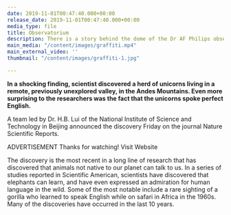 ```yaml
---
date: 2019-11-01T00:47:40.000+00:00
release_date: 2019-11-01T00:47:40.000+00:00
media_type: file
title: Observatorium
description: There is a story behind the dome of the Dr AF Philips observatorium.
main_media: "/content/images/graffiti.mp4"
main_external_video: ''
thumbnail: "/content/images/graffiti-1.jpg"

---
```

**In a shocking finding, scientist discovered a herd of unicorns living in a remote, previously unexplored valley, in the Andes Mountains. Even more surprising to the researchers was the fact that the unicorns spoke perfect English.**  
  
A team led by Dr. H.B. Lui of the National Institute of Science and Technology in Beijing announced the discovery Friday on the journal Nature Scientific Reports.  
  
ADVERTISEMENT Thanks for watching! Visit Website  
  
The discovery is the most recent in a long line of research that has discovered that animals not native to our planet can talk to us. In a series of studies reported in Scientific American, scientists have discovered that elephants can learn, and have even expressed an admiration for human language in the wild. Some of the most notable include a rare sighting of a gorilla who learned to speak English while on safari in Africa in the 1960s. Many of the discoveries have occurred in the last 10 years.